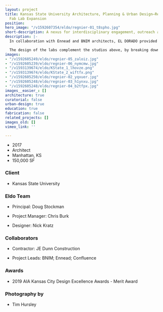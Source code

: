 ```yaml
---
layout: project
title: Kansas State University Architecture, Planning & Urban Design–Regnier Hall
  Fab Lab Expansion
position: 
hero_image: "/v1592607354/eldo/regnier-01_t8spho.jpg"
short-description: A nexus for interdisciplinary engagement, outreach and research.
description: |-
  In collaboration with Ennead and BNIM architects, EL DORADO provided design leadership and planning services in the creation of a fabrication-based research laboratory that supports the pedagogy of the curriculum and provides students with a state of the art learning environment encouraging cross-disciplinary interaction and innovation.

  The design of the labs complement the studios above, by breaking down the barriers between the disciplines and vertically integrating the community of designers. At 70% of the new construction within the expansion, each of the 16 labs act as a hybrid between workshop and classroom, transforming the lab experience into a nurturing environment for learning and exploring. The new Center for Design Excellence within the fab lab offers a flexible space to allow for full-scale mock-ups and a range of uses that permit the students to showcase their work throughout the year.
images:
- "/v1592605249/eldo/regnier-05_zaloiz.jpg"
- "/v1592605239/eldo/regnier-06_nymcmw.jpg"
- "/v1593139674/eldo/KState_1_lhovze.png"
- "/v1593139674/eldo/KState_2_wiftfx.png"
- "/v1592605250/eldo/regnier-02_yqxuer.jpg"
- "/v1592605248/eldo/regnier-03_h1ynxu.jpg"
- "/v1592605248/eldo/regnier-04_b2tfpx.jpg"
images__easier_: []
architecture: true
curatorial: false
urban-design: true
education: true
fabrication: false
related_projects: []
images_old: []
vimeo_link: ''

---
```

- 2017
- Architect
- Manhattan, KS
- 150,000 SF

### Client
- Kansas State University

### Eldo Team
- Principal: Doug Stockman

- Project Manager: Chris Burk

- Designer: Nick Kratz

### Collaborators
- Contractor: JE Dunn Construction

- Project Leads: BNIM; Ennead; Confluence

### Awards
- 2019 AIA Kansas City Design Excellence Awards - Merit Award

### Photography by
- Tim Hursley